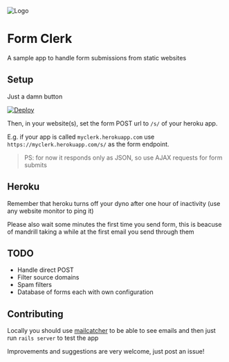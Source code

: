 ![Logo](https://s3-eu-west-1.amazonaws.com/visup-misc/open-source/form-clerk/logo_wide_light.png)

# Form Clerk

A sample app to handle form submissions from static websites

## Setup

Just a damn button

[![Deploy](https://www.herokucdn.com/deploy/button.svg)](https://heroku.com/deploy?template=https://github.com/visup/form-clerk)

Then, in your website(s), set the form POST url to `/s/` of your heroku app.

E.g. if your app is called `myclerk.herokuapp.com` use `https://myclerk.herokuapp.com/s/` as the form endpoint.

> PS: for now it responds only as JSON, so use AJAX requests for form submits

## Heroku

Remember that heroku turns off your dyno after one hour of inactivity (use any website monitor to ping it)

Please also wait some minutes the first time you send form, this is beacuse of mandrill taking a while at the first email you send through them

## TODO

 - Handle direct POST
 - Filter source domains
 - Spam filters
 - Database of forms each with own configuration

## Contributing

Locally you should use [mailcatcher](http://mailcatcher.me/) to be able to see emails and then just run `rails server` to test the app

Improvements and suggestions are very welcome, just post an issue!